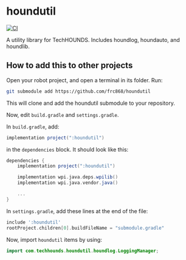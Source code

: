 # houndutil

[![CI](https://github.com/frc868/houndutil/actions/workflows/main.yml/badge.svg)](https://github.com/frc868/houndutil/actions/workflows/main.yml)

A utility library for TechHOUNDS. Includes houndlog, houndauto, and houndlib.

## How to add this to other projects

Open your robot project, and open a terminal in its folder. Run:

```sh
git submodule add https://github.com/frc868/houndutil
```

This will clone and add the houndutil submodule to your repository.

Now, edit `build.gradle` and `settings.gradle`.

In `build.gradle`, add:

```gradle
implementation project(":houndutil")
```

in the `dependencies` block. It should look like this:

```gradle
dependencies {
    implementation project(":houndutil")

    implementation wpi.java.deps.wpilib()
    implementation wpi.java.vendor.java()

    ...
}
```

In `settings.gradle`, add these lines at the end of the file:

```gradle
include ':houndutil'
rootProject.children[0].buildFileName = "submodule.gradle"
```

Now, import `houndutil` items by using:

```java
import com.techhounds.houndutil.houndlog.LoggingManager;
```

